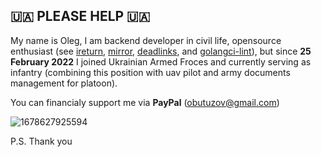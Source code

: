 ## 🇺🇦 PLEASE HELP 🇺🇦

My name is Oleg, I am backend developer in civil life, opensource enthusiast (see [ireturn](https://github.com/butuzov/ireturn), [mirror](https://github.com/butuzov/mirror), [deadlinks](https://github.com/butuzov/deadlinks), and [golangci-lint](https://github.com/golangci/golangci-lint)), but since **25 February 2022** I joined Ukrainian Armed Froces and currently serving as infantry (combining this position with uav pilot and army documents management for platoon).  

You can financialy support me via **PayPal** (obutuzov@gmail.com) 

![1678627925594](https://user-images.githubusercontent.com/651824/235880345-360d5b9e-5c18-4607-b3a1-b78f7a2d98e1.jpeg)

P.S.
Thank you
